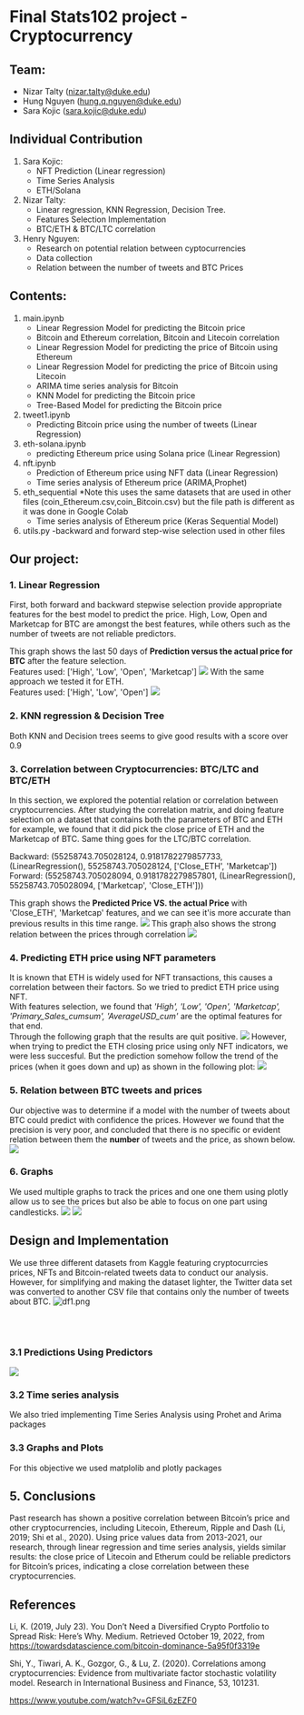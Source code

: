 # Final Stats102 project - Cryptocurrency

## Team: 

- Nizar Talty (nizar.talty@duke.edu) 
- Hung Nguyen (hung.q.nguyen@duke.edu)
- Sara Kojic (sara.kojic@duke.edu)

## Individual Contribution 
1. Sara Kojic:
    - NFT Prediction (Linear regression)
    - Time Series Analysis
    - ETH/Solana
2. Nizar Talty:
    - Linear regression, KNN Regression, Decision Tree.
    - Features Selection Implementation
    - BTC/ETH & BTC/LTC correlation
3. Henry Nguyen:
    - Research on potential relation between cyptocurrencies
    - Data collection
    - Relation between the number of tweets and BTC Prices

## Contents:

1. main.ipynb
    - Linear Regression Model for predicting the Bitcoin price
    - Bitcoin and Ethereum correlation, Bitcoin and Litecoin correlation
    - Linear Regression Model for predicting the price of Bitcoin using Ethereum
    - Linear Regression Model for predicting the price of Bitcoin using Litecoin
    - ARIMA time series analysis for Bitcoin
    - KNN Model for predicting the Bitcoin price
    - Tree-Based Model for predicting the Bitcoin price
2. tweet1.ipynb
    - Predicting Bitcoin price using the number of tweets (Linear Regression)
3. eth-solana.ipynb
    - predicting Ethereum price using Solana price (Linear Regression)
4. nft.ipynb
    - Prediction of Ethereum price using NFT data (Linear Regression)
    - Time series analysis of Ethereum price (ARIMA,Prophet)
5. eth_sequential
    *Note this uses the same datasets that are used in other files (coin_Ethereum.csv,coin_Bitcoin.csv) but the file path is different as it was done in Google Colab
    - Time series analysis of Ethereum price (Keras Sequential Model)
6. utils.py 
    -backward and forward step-wise selection used in other files


## Our project:

### 1. Linear Regression
First, both forward and backward stepwise selection provide appropriate features for the best model to predict the price. High, Low, Open and Marketcap for BTC are amongst the best features, while others such as the number of tweets are not reliable predictors. 

This graph shows the last 50 days of **Prediction versus the actual price for BTC** after the feature selection.<br>
Features used: ['High', 'Low', 'Open', 'Marketcap']
![](graph2.png)
With the same approach we tested it for ETH.<br>
Features used: ['High', 'Low', 'Open']
![](graph3.png)

### 2. KNN regression & Decision Tree
Both KNN and Decision trees seems to give good results with a score over 0.9

### 3. Correlation between Cryptocurrencies: BTC/LTC and BTC/ETH
In this section, we explored the potential relation or correlation between cryptocurrencies. After studying the correlation matrix, and doing feature selection on a dataset that contains both the parameters of BTC and ETH for example, we found that it did pick the close price of ETH and the Marketcap of BTC. Same thing goes for the LTC/BTC correlation.<br>

   Backward: (55258743.705028124, 0.9181782279857733, (LinearRegression(), 55258743.705028124, ['Close_ETH', 'Marketcap']) <br>
   Forward: (55258743.705028094, 0.9181782279857801, (LinearRegression(), 55258743.705028094, ['Marketcap', 'Close_ETH'])) <br>

This graph shows the **Predicted Price VS. the actual Price** with 'Close_ETH', 'Marketcap' features, and we can see it'is more accurate than previous results in this time range.
![](graph4.png)
This graph also shows the strong relation between the prices through correlation
![](graph5.png)

### 4. Predicting ETH price using NFT parameters
It is known that ETH is widely used for NFT transactions, this causes a correlation between their factors. So we tried to predict ETH price using NFT.<br>
With features selection, we found that *'High', 'Low', 'Open', 'Marketcap', 'Primary_Sales_cumsum', 'AverageUSD_cum'* are the optimal features for that end.<br>
Through the following graph that the results are quit positive.
![](graph7.png)
However, when trying to predict the ETH closing price using only NFT indicators, we were less succesful. But the prediction somehow follow the trend of the prices (when it goes down and up) as shown in the following plot:
![](graph8.png)

### 5. Relation between BTC tweets and prices
Our objective was to determine if a model with the number of tweets about BTC could predict with confidence the prices. However we found that the precision is very poor, and concluded that there is no specific or evident relation between them the **number** of tweets and the price, as shown below.
![](graph9.png)

### 6. Graphs
We used multiple graphs to track the prices and one one them using plotly allow us to see the prices but also be able to focus on one part using candlesticks.
![](graph10.png)
![](graph11.png)

##  Design and Implementation

We use three different datasets from Kaggle featuring cryptocurrcies prices, NFTs and Bitcoin-related tweets data to conduct our analysis.<br>
However, for simplifying and making the dataset lighter, the Twitter data set was converted to another CSV file that contains only the number of tweets about BTC.
![df1.png](df1.png)

<br><br>
   ### 3.1 Predictions Using Predictors
![](graph1.png) <br>
    
   ### 3.2 Time series analysis
We also tried implementing Time Series Analysis using Prohet and Arima packages <br>

   ### 3.3 Graphs and Plots
For this objective we used matplolib and plotly packages

## 5. Conclusions 

Past research has shown a positive correlation between Bitcoin’s price and other cryptocurrencies, including Litecoin, Ethereum, Ripple and Dash (Li, 2019; Shi et al., 2020). Using price values data from 2013-2021, our research, through linear regression and time series analysis,  yields similar results: the close price of Litecoin and Etherum could be reliable predictors for Bitcoin’s prices, indicating a close correlation between these cryptocurrencies. 


## References


Li, K. (2019, July 23). You Don’t Need a Diversified Crypto Portfolio to Spread Risk: Here’s Why. Medium. Retrieved October 19, 2022, from https://towardsdatascience.com/bitcoin-dominance-5a95f0f3319e

Shi, Y., Tiwari, A. K., Gozgor, G., & Lu, Z. (2020). Correlations among cryptocurrencies: Evidence from multivariate factor stochastic volatility model. Research in International Business and Finance, 53, 101231.

https://www.youtube.com/watch?v=GFSiL6zEZF0